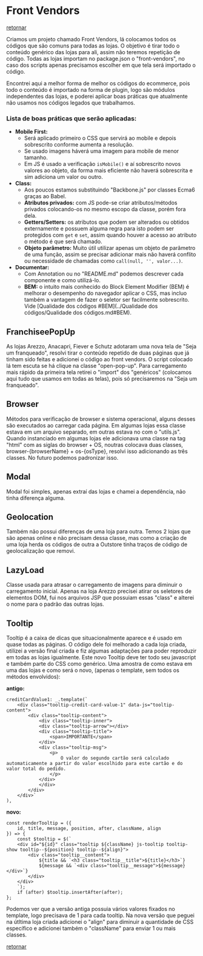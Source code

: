 # Front Vendors
[retornar](../../README.md)

Criamos um projeto chamado Front Vendors, lá colocamos todos os códigos que são comuns para todas as lojas. O objetivo é tirar todo o conteúdo genérico das lojas para ali, assim não teremos repetição de código.
Todas as lojas importam no package.json o "front-vendors", no caso dos scripts apenas precisamos escolher em que tela será importado o código.

Encontrei aqui a melhor forma de melhor os códigos do ecommerce, pois todo o conteúdo é importado na forma de plugin, logo
são módulos independentes das lojas, e poderei aplicar boas práticas que atualmente não usamos nos códigos legados que
trabalhamos.

### Lista de boas práticas que serão aplicadas:
- **Mobile First:**
  - Será aplicado primeiro o CSS que servirá ao mobile e depois sobrescrito conforme aumenta a resolução.
  - Se usado imagens háverá uma imagem para mobile de menor tamanho.
  - Em JS é usado a verificação ```isMobile()``` e aí sobrescrito novos valores ao objeto, da forma mais eficiente
  não haverá sobrescrita e sim adiciona um valor ou outro.
- **Class:**
  - Aos poucos estamos substituindo "Backbone.js" por classes Ecma6 graças ao Babel.
  - **Atributos privados:** com JS pode-se criar atributos/métodos privados colocando-os no mesmo escopo da classe, porém
  fora dela.
  - **Getters/Setters:** os atributos que podem ser alterados ou obtidos externamente e possuem alguma regra para isto podem
  ser protegidos com ```get``` e ```set```, assim quando houver a acesso ao atributo o método é que será chamado.
  - **Objeto parâmetro:** Muito útil utilizar apenas um objeto de parâmetro de uma função, assim se precisar adicionar
  mais não haverá conflito ou necessidade de chamadas como ```call(null, '', valor...)```.
- **Documentar:**
  - Com Annotation ou no "README.md" podemos descrever cada componente e como utilizá-lo.
  - **BEM:** o intuito mais conhecido do Block Element Modifier (BEM) é melhorar o desempenho do navegador aplicar o CSS,
 mas incluo também a vantagem de fazer o seletor ser facilmente sobrescrito. Vide [Qualidade dos códigos #BEM](../Qualidade dos códigos/Qualidade dos códigos.md#BEM).


## FranchiseePopUp
As lojas Arezzo, Anacapri, Fiever e Schutz adotaram uma nova tela de "Seja um franqueado", resolvi tirar o conteúdo repetido de duas páginas que já tinham sido feitas e adicionei o código ao front vendors.
O script colocado lá tem escuta se há clique na classe "open-pop-up".
Para carregamento mais rápido da primeira tela retirei o "import" dos "genéricos" (colocamos aqui tudo que usamos em todas as telas), pois só precisaremos na "Seja um franqueado".


## Browser
Métodos para verificação de browser e sistema operacional, alguns desses são executados ao carregar cada página.
Em algumas lojas essa classe estava em um arquivo separado, em outras estava no com o "utils.js".
Quando instanciado em algumas lojas ele adicionava uma classe na tag "html" com as siglas do browser + OS, noutras colocava duas classes, browser-{browserName} + os-{osType}, resolvi isso adicionando as três classes. No futuro podemos padronizar isso.

## Modal
Modal foi simples, apenas extraí das lojas e chamei a dependência, não tinha diferença alguma.

## Geolocation
Também não possui diferenças de uma loja para outra.
Temos 2 lojas que são apenas online e não precisam dessa classe, mas como a criação de uma loja herda os códigos de outra a Outstore tinha traços de código de geolocalização que removi.

## LazyLoad
Classe usada para atrasar o carregamento de imagens para diminuir o carregamento inicial.
Apenas na loja Arezzo precisei atirar os seletores de elementos DOM, fui nos arquivos JSP que possuiam essas "class" e alterei o nome para o padrão das outras lojas.

## Tooltip
Tooltip é a caixa de dicas que situacionalmente aparece e é usado em quase todas as páginas. O código dele foi melhorado a cada loja criada, utilizei a versão final criada e fiz algumas adaptações para poder reproduzir em todas as lojas igualmente. Este novo Tooltip deve ter todo seu javascript e também parte do CSS como genérico.
Uma amostra de como estava em uma das lojas e como será o novo, (apenas o template, sem todos os métodos envolvidos):

**antigo:**
```
creditCardValue1: _.template(`
    <div class="tooltip-credit-card-value-1" data-js="tooltip-content">
        <div class="tooltip-content">
            <div class="tooltip-inner">
            <div class="tooltip-arrow"></div>
            <div class="tooltip-title">
                <span>IMPORTANTE</span>
            </div>
            <div class="tooltip-msg">
                <p>
                    O valor do segundo cartão será calculado automaticamente a partir do valor escolhido para este cartão e do valor total do pedido.
                </p>
            </div>
            </div>
        </div>
    </div>`
),
```

**novo:**
```
const renderTooltip = ({
    id, title, message, position, after, className, align
}) => {
    const $tooltip = $(`
    <div id="${id}" class="tooltip ${className} js-tooltip tooltip-show tooltip--${position} tooltip--${align}">
        <div class="tooltip__content">
            ${title && `<h3 class="tooltip__title">${title}</h3>`}
            ${message && `<div class="tooltip__message">${message}</div>`}
        </div>
    </div>
    `);
    if (after) $tooltip.insertAfter(after);
};
```

Podemos ver que a versão antiga possuia vários valores fixados no template, logo precisava de 1 para cada tooltip.
Na nova versão que peguei na útltima loja criada adicionei o "align" para diminuir a quantidade de CSS específico e adicionei também o "className" para enviar 1 ou mais classes.

[retornar](../../README.md)

